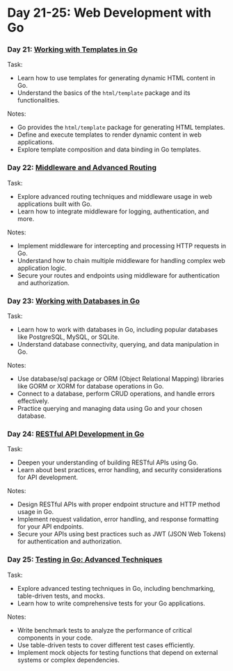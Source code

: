 # Day 21-25: Web Development with Go

### Day 21: [Working with Templates in Go](/Web_Development/Day-21/)
Task:
- Learn how to use templates for generating dynamic HTML content in Go.
- Understand the basics of the `html/template` package and its functionalities.

Notes:
- Go provides the `html/template` package for generating HTML templates.
- Define and execute templates to render dynamic content in web applications.
- Explore template composition and data binding in Go templates.

### Day 22: [Middleware and Advanced Routing](/Web_Development/Day-22/)
Task:
- Explore advanced routing techniques and middleware usage in web applications built with Go.
- Learn how to integrate middleware for logging, authentication, and more.

Notes:
- Implement middleware for intercepting and processing HTTP requests in Go.
- Understand how to chain multiple middleware for handling complex web application logic.
- Secure your routes and endpoints using middleware for authentication and authorization.

### Day 23: [Working with Databases in Go](/Web_Development/Day-23/)
Task:
- Learn how to work with databases in Go, including popular databases like PostgreSQL, MySQL, or SQLite.
- Understand database connectivity, querying, and data manipulation in Go.

Notes:
- Use database/sql package or ORM (Object Relational Mapping) libraries like GORM or XORM for database operations in Go.
- Connect to a database, perform CRUD operations, and handle errors effectively.
- Practice querying and managing data using Go and your chosen database.

### Day 24: [RESTful API Development in Go](/Web_Development/Day-24/)
Task:
- Deepen your understanding of building RESTful APIs using Go.
- Learn about best practices, error handling, and security considerations for API development.

Notes:
- Design RESTful APIs with proper endpoint structure and HTTP method usage in Go.
- Implement request validation, error handling, and response formatting for your API endpoints.
- Secure your APIs using best practices such as JWT (JSON Web Tokens) for authentication and authorization.

### Day 25: [Testing in Go: Advanced Techniques](/Web_Development/Day-25/)
Task:
- Explore advanced testing techniques in Go, including benchmarking, table-driven tests, and mocks.
- Learn how to write comprehensive tests for your Go applications.

Notes:
- Write benchmark tests to analyze the performance of critical components in your code.
- Use table-driven tests to cover different test cases efficiently.
- Implement mock objects for testing functions that depend on external systems or complex dependencies.